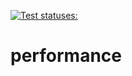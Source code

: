 
[![Test statuses: ](https://github.com/Musamir/performance/actions/workflows/Test%20statuses/badge.svg??branch=master)](https://github.com/Musamir/performance/actions)

# performance